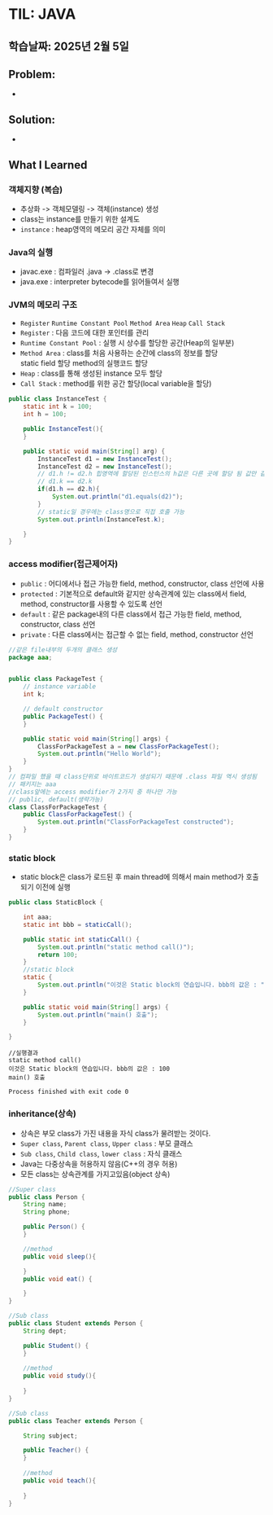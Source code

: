 # TIL: JAVA
## 학습날짜: 2025년 2월 5일

## Problem:
- 

## Solution:
- 

## What I Learned


### 객체지향 (복습)
- 추상화 -> 객체모델링 -> 객체(instance) 생성
- class는 instance를 만들기 위한 설계도
- `instance` : heap영역의 메모리 공간 자체를 의미

### Java의 실행
- javac.exe : 컴파일러 .java -> .class로 변경
- java.exe : interpreter bytecode를 읽어들여서 실행

### JVM의 메모리 구조
- `Register` `Runtime Constant Pool` `Method Area` `Heap` `Call Stack`
- `Register` : 다음 코드에 대한 포인터를 관리
- `Runtime Constant Pool` : 실행 시 상수를 할당한 공간(Heap의 일부분)
- `Method Area` : class를 처음 사용하는 순간에 class의 정보를 할당  
                  static field 할당 
                  method의 실행코드 할당
- `Heap` : class를 통해 생성된 instance 모두 할당
- `Call Stack` : method를 위한 공간 할당(local variable을 할당)
```java
public class InstanceTest {
    static int k = 100;
    int h = 100;

    public InstanceTest(){
    }

    public static void main(String[] arg) {
        InstanceTest d1 = new InstanceTest();
        InstanceTest d2 = new InstanceTest();
        // d1.h != d2.h 힙영역에 할당된 인스턴스의 h값은 다른 곳에 할당 됨 값만 같음
        // d1.k == d2.k
        if(d1.h == d2.h){
            System.out.println("d1.equals(d2)");
        }
        // static일 경우에는 class명으로 직접 호출 가능
        System.out.println(InstanceTest.k);

    }
}
```

### access modifier(접근제어자)
- `public` : 어디에서나 접근 가능한 field, method, constructor, class 선언에 사용
- `protected` : 기본적으로 default와 같지만 상속관계에 있는 class에서 field, method, constructor를 사용할 수 있도록 선언
- `default` : 같은 package내의 다른 class에서 접근 가능한 field, method, constructor, class 선언
- `private` : 다른 class에서는 접근할 수 없는 field, method, constructor 선언

```java
//같은 file내부의 두개의 클래스 생성
package aaa;


public class PackageTest {
    // instance variable
    int k;

    // default constructor
    public PackageTest() {
    }

    public static void main(String[] args) {
        ClassForPackageTest a = new ClassForPackageTest();
        System.out.println("Hello World");
    }
}
// 컴파일 했을 때 class단위로 바이트코드가 생성되기 때문에 .class 파일 역시 생성됨
// 패키지는 aaa
//class앞에는 access modifier가 2가지 중 하나만 가능
// public, default(생략가능)
class ClassForPackageTest {
    public ClassForPackageTest() {
        System.out.println("ClassForPackageTest constructed");
    }
}
```

### static block
- static block은 class가 로드된 후 main thread에 의해서 main method가 호출되기 이전에 실행
```java
public class StaticBlock {

    int aaa;
    static int bbb = staticCall();

    public static int staticCall() {
        System.out.println("static method call()");
        return 100;
    }
    //static block
    static {
        System.out.println("이것은 Static block의 연습입니다. bbb의 값은 : " + bbb);
    }

    public static void main(String[] args) {
        System.out.println("main() 호출");
    }

}
```
```
//실행결과
static method call()
이것은 Static block의 연습입니다. bbb의 값은 : 100
main() 호출

Process finished with exit code 0
```


### inheritance(상속)
- 상속은 부모 class가 가진 내용을 자식 class가 물려받는 것이다.
- `Super class`, `Parent class`, `Upper class` : 부모 클래스
- `Sub class`, `Child class`, `lower class` : 자식 클래스
- Java는 다중상속을 허용하지 않음(C++의 경우 허용)
- 모든 class는 상속관계를 가지고있음(object 상속)

```java
//Super class
public class Person {
    String name;
    String phone;

    public Person() {
    }

    //method
    public void sleep(){

    }
    public void eat() {

    }
}

//Sub class
public class Student extends Person {
    String dept;

    public Student() {
    }
    
    //method
    public void study(){
        
    }
}

//Sub class
public class Teacher extends Person {

    String subject;

    public Teacher() {
    }
    
    //method
    public void teach(){
        
    }
}

```
